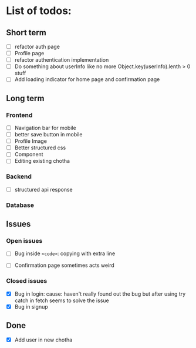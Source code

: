 # List of todos:

## Short term

- [ ] refactor auth page
- [ ] Profile page
- [ ] refactor authentication implementation
- [ ] Do something about userInfo like no more Object.key(userInfo).lenth > 0 stuff
- [ ] Add loading indicator for home page and confirmation page

## Long term

### Frontend

- [ ] Navigation bar for mobile
- [ ] better save button in mobile
- [ ] Profile Image
- [ ] Better structured css
- [ ] Component
- [ ] Editing existing chotha

### Backend

- [ ] structured api response

### Database

## Issues

### Open issues

- [ ] Bug inside `<code>`: copying with extra line
- [ ] Confirmation page sometimes acts weird


### Closed issues

- [x] Bug in login: cause: haven't really found out the bug but after using try catch in fetch seems to solve the issue
- [x] Bug in signup

## Done

- [x] Add user in new chotha
